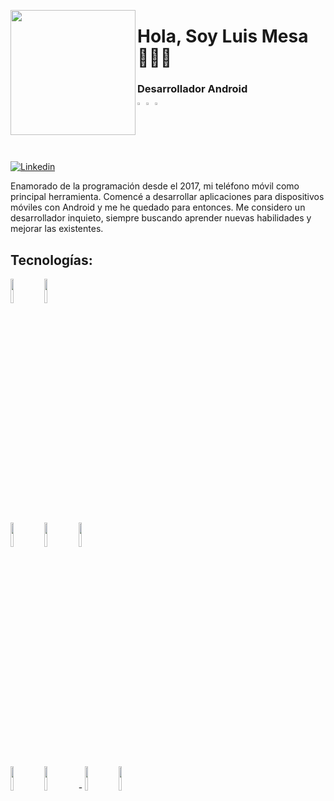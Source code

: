 <p align="left" width="300">
   <img align="left" width="200" src="https://firebasestorage.googleapis.com/v0/b/socialdown-app.appspot.com/o/logo_an.png?alt=media&token=1cbe5023-cd7d-424e-abe9-cad769dbb4d5" />
   <h1 align="left">Hola, Soy Luis Mesa 👋🏻‍💻</h1>
</p>
<h3 align="left"><strong>Desarrollador Android</strong><br/> 
<img width="2%" src="https://www.vectorlogo.zone/logos/android/android-tile.svg">
<img width="2%" src="https://www.svgrepo.com/show/184143/java.svg">
<img width="2%" src="https://www.vectorlogo.zone/logos/kotlinlang/kotlinlang-icon.svg">
</h3>

[![Linkedin](https://img.shields.io/badge/-LinkedIn-blue?style=flat&logo=Linkedin&logoColor=white)]()


Enamorado de la programación desde el 2017, mi teléfono móvil como principal herramienta. 
Comencé a desarrollar aplicaciones para dispositivos móviles con Android y me he quedado para entonces.
Me considero un desarrollador inquieto, siempre buscando aprender nuevas habilidades y mejorar las existentes.

## Tecnologías:

<!-- Your languages and tools. Be careful with the alignment. 
  You can use this sites to get logos: https://www.vectorlogo.zone or https://simpleicons.org/
  -->
  <code><img width="10%" src="https://www.vectorlogo.zone/logos/kotlinlang/kotlinlang-ar21.svg"></code>
  <code><img width="10%" src="https://www.vectorlogo.zone/logos/java/java-horizontal.svg"></code>
  <br />
  <code><img width="10%" src="https://www.vectorlogo.zone/logos/firebase/firebase-ar21.svg"></code>
  <code><img width="10%" src="https://upload.wikimedia.org/wikipedia/commons/thumb/7/7f/Mixpanel_full_logo_%E2%80%93_purple.png/1200px-Mixpanel_full_logo_%E2%80%93_purple.png"></code>
  <code><img width="10%" src="https://www.vectorlogo.zone/logos/amplitude/amplitude-ar21.svg"></code>
<br />
  <code><img width="10%" src="https://www.vectorlogo.zone/logos/mysql/mysql-ar21.svg"></code>
  <code><img width="10%" src="https://www.vectorlogo.zone/logos/sqlite/sqlite-ar21.svg"></code> - 
  <code><img width="10%" src="https://www.vectorlogo.zone/logos/git-scm/git-scm-ar21.svg"></code>
  <code><img width="10%" src="https://www.vectorlogo.zone/logos/github/github-ar21.svg"></code>
  <br />
 
